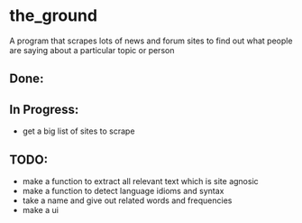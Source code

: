 # the_ground
A program that scrapes lots of news and forum sites to find out what people are saying about a particular topic or person


## Done:

## In Progress:
* get a big list of sites to scrape

## TODO:
* make a function to extract all relevant text which is site agnosic
* make a function to detect language idioms and syntax
* take a name and give out related words and frequencies
* make a ui